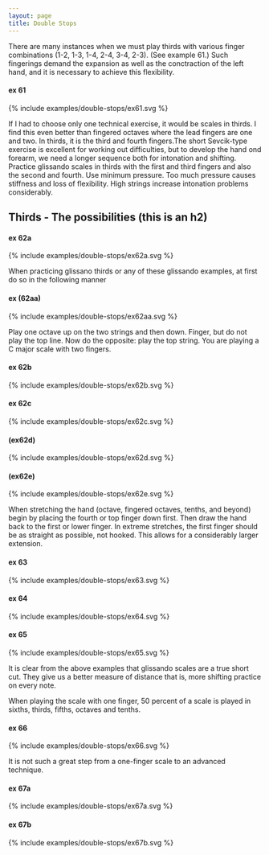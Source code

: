 ```yaml
---
layout: page
title: Double Stops
---
```



There are many instances when we must play thirds with various finger combinations (1-2, 1-3, 1-4, 2-4, 3-4, 2-3). (See example 61.) Such fingerings demand the expansion as well as the conctraction of the left hand, and it is necessary to achieve this flexibility. 

#### ex 61

{% include examples/double-stops/ex61.svg %}

If I had to choose only one technical exercise, it would be scales in thirds. I find this even better than fingered octaves where the lead fingers are one and two. In thirds, it is the third and fourth fingers.The short Sevcik-type exercise is excellent for working out difficulties, but to develop the hand ond forearm, we need a longer sequence both for intonation and shifting. Practice glissando scales in thirds with the first and third fingers and also the second and fourth. Use minimum pressure. Too much pressure causes stiffness and loss of flexibility. High strings increase intonation problems considerably. 

## Thirds - The possibilities (this is an h2)

#### ex 62a

{% include examples/double-stops/ex62a.svg %}

When practicing glissano thirds or any of these glissando examples, at first do so in the following manner

#### ex (62aa)

{% include examples/double-stops/ex62aa.svg %}

Play one octave up on the two strings and then down. Finger, but do not play the top line. Now do the opposite: play the top string. You are playing a C major scale with two fingers. 

#### ex 62b

{% include examples/double-stops/ex62b.svg %}

#### ex 62c

{% include examples/double-stops/ex62c.svg %}

#### (ex62d)

{% include examples/double-stops/ex62d.svg %}

#### (ex62e)

{% include examples/double-stops/ex62e.svg %}

When stretching the hand (octave, fingered octaves, tenths, and beyond) begin by placing the fourth or top finger down first. Then draw the hand back to the first or lower finger. In extreme stretches, the first finger should be as straight as possible, not hooked. This allows for a considerably larger extension. 

#### ex 63

{% include examples/double-stops/ex63.svg %}

#### ex 64

{% include examples/double-stops/ex64.svg %}

#### ex 65

{% include examples/double-stops/ex65.svg %}

It is clear from the above examples that glissando scales are a true short cut. They give us a better measure of distance that is, more shifting practice on every note. 

When playing the scale with one finger, 50 percent of a scale is played in sixths, thirds, fifths, octaves and tenths. 

#### ex 66

{% include examples/double-stops/ex66.svg %}

It is not such a great step from a one-finger scale to an advanced technique. 

#### ex 67a

{% include examples/double-stops/ex67a.svg %}

#### ex 67b

{% include examples/double-stops/ex67b.svg %}





